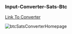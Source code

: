 ### Input-Converter-Sats-Btc

[Link To Converter](https://sillen00.github.io/Input-Converter-Sats-Btc/)



![btcSatsConverterHomepage](https://user-images.githubusercontent.com/114336470/216842317-25ac62f3-089e-489c-8d99-0163a0b6937e.png)
